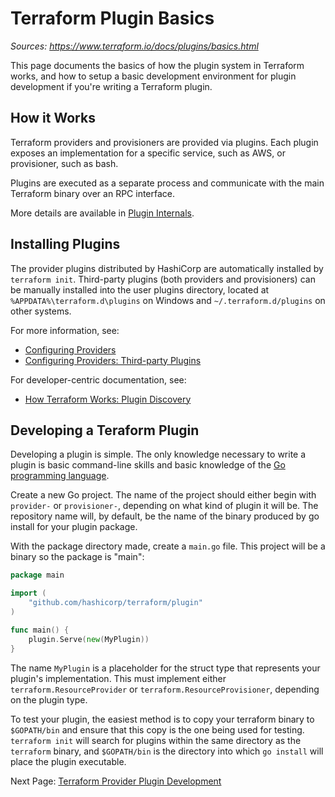 # Terraform Plugin Basics

_Sources: https://www.terraform.io/docs/plugins/basics.html_

This page documents the basics of how the plugin system in Terraform works, and how to setup a basic development environment for plugin development if you're writing a Terraform plugin.

## How it Works

Terraform providers and provisioners are provided via plugins. Each plugin exposes an implementation for a specific service, such as AWS, or provisioner, such as bash.

Plugins are executed as a separate process and communicate with the main Terraform binary over an RPC interface.

More details are available in [Plugin Internals](https://www.terraform.io/docs/internals/internal-plugins.html).

## Installing Plugins

The provider plugins distributed by HashiCorp are automatically installed by `terraform init`. Third-party plugins (both providers and provisioners) can be manually installed into the user plugins directory, located at `%APPDATA%\terraform.d\plugins` on Windows and `~/.terraform.d/plugins` on other systems.

For more information, see:

* [Configuring Providers](https://www.terraform.io/docs/configuration/providers.html)
* [Configuring Providers: Third-party Plugins](https://www.terraform.io/docs/configuration/providers.html#third-party-plugins)

For developer-centric documentation, see:

* [How Terraform Works: Plugin Discovery](https://www.terraform.io/docs/extend/how-terraform-works.html#discovery)

## Developing a Teraform Plugin

Developing a plugin is simple. The only knowledge necessary to write a plugin is basic command-line skills and basic knowledge of the [Go programming language](https://golang.org/).

Create a new Go project. The name of the project should either begin with `provider-` or `provisioner-`, depending on what kind of plugin it will be. The repository name will, by default, be the name of the binary produced by go install for your plugin package.

With the package directory made, create a `main.go` file. This project will be a binary so the package is "main":

```go
package main

import (
    "github.com/hashicorp/terraform/plugin"
)

func main() {
    plugin.Serve(new(MyPlugin))
}
```

The name `MyPlugin` is a placeholder for the struct type that represents your plugin's implementation. This must implement either `terraform.ResourceProvider` or `terraform.ResourceProvisioner`, depending on the plugin type.

To test your plugin, the easiest method is to copy your terraform binary to `$GOPATH/bin` and ensure that this copy is the one being used for testing. `terraform init` will search for plugins within the same directory as the `terraform` binary, and `$GOPATH/bin` is the directory into which `go install` will place the plugin executable.

Next Page: [Terraform Provider Plugin Development](provider-plugin-development.md)

